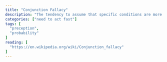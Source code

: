 ```yaml
---
title: "Conjunction Fallacy"
description: "The tendency to assume that specific conditions are more probable than a more general version of those same conditions. For example, subjects in one experiment perceived the probability of a woman being both a bank teller and a feminist as more likely than the probability of her being a bank teller."
categories: ["need to act fast"]
tags: [
  "preception",
  "probability"
]
reading: [
  "https://en.wikipedia.org/wiki/Conjunction_fallacy"
]
---
```


